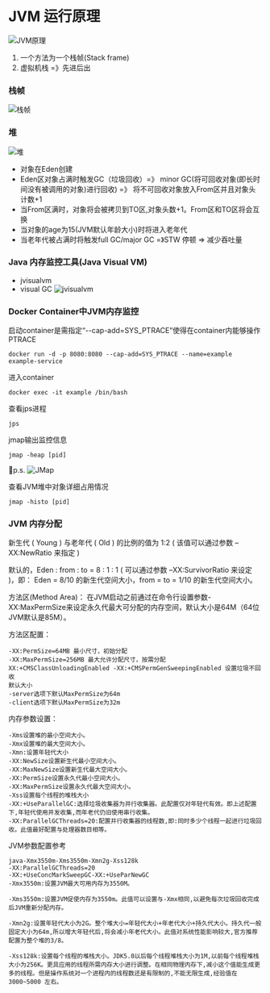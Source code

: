 # JVM 运行原理
![JVM原理](./Images/1.png)

1. 一个方法为一个栈帧(Stack frame)
2. 虚拟机栈 =》先进后出

### 栈帧
![栈帧](./Images/stackframe.png)

### 堆
![堆](./Images/heap.png)
* 对象在Eden创建
* Eden区对象占满时触发GC（垃圾回收）=》 minor GC(将可回收对象(即长时间没有被调用的对象)进行回收) =》 将不可回收对象放入From区并且对象头计数+1
* 当From区满时，对象将会被拷贝到TO区,对象头数+1。From区和TO区将会互换
* 当对象的age为15(JVM默认年龄大小)时将进入老年代
* 当老年代被占满时将触发full GC/major GC =》STW 停顿 => 减少吞吐量

### Java 内存监控工具(Java Visual VM)
* jvisualvm
* visual GC
![jvisualvm](./Images/jvisualvm.png)


### Docker Container中JVM内存监控
启动container是需指定“--cap-add=SYS_PTRACE”使得在container内能够操作PTRACE
```
docker run -d -p 8080:8080 --cap-add=SYS_PTRACE --name=example example-service 
```
进入container
```
docker exec -it example /bin/bash
```
查看jps进程
```
jps
```
jmap输出监控信息
```
jmap -heap [pid]
```
p.s.
![JMap](./Images/jmap.png)

查看JVM堆中对象详细占用情况
```
jmap -histo [pid]
```


### JVM 内存分配
新生代 ( Young ) 与老年代 ( Old ) 的比例的值为 1:2 ( 该值可以通过参数 –XX:NewRatio 来指定 )

默认的，Eden : from : to = 8 : 1 : 1 ( 可以通过参数 –XX:SurvivorRatio 来设定 )，即： Eden = 8/10 的新生代空间大小，from = to = 1/10 的新生代空间大小。

方法区(Method Area)：
在JVM启动之前通过在命令行设置参数-XX:MaxPermSize来设定永久代最大可分配的内存空间，默认大小是64M（64位JVM默认是85M）。

方法区配置：
```
-XX:PermSize=64MB 最小尺寸，初始分配
-XX:MaxPermSize=256MB 最大允许分配尺寸，按需分配
XX:+CMSClassUnloadingEnabled -XX:+CMSPermGenSweepingEnabled 设置垃圾不回收
默认大小
-server选项下默认MaxPermSize为64m
-client选项下默认MaxPermSize为32m
```

内存参数设置：
```
-Xms设置堆的最小空间大小。
-Xmx设置堆的最大空间大小。
-Xmn:设置年轻代大小
-XX:NewSize设置新生代最小空间大小。
-XX:MaxNewSize设置新生代最大空间大小。
-XX:PermSize设置永久代最小空间大小。
-XX:MaxPermSize设置永久代最大空间大小。
-Xss设置每个线程的堆栈大小
-XX:+UseParallelGC:选择垃圾收集器为并行收集器。此配置仅对年轻代有效。即上述配置下,年轻代使用并发收集,而年老代仍旧使用串行收集。
-XX:ParallelGCThreads=20:配置并行收集器的线程数,即:同时多少个线程一起进行垃圾回收。此值最好配置与处理器数目相等。
```

JVM参数配置参考
```
java-Xmx3550m-Xms3550m-Xmn2g-Xss128k
-XX:ParallelGCThreads=20
-XX:+UseConcMarkSweepGC-XX:+UseParNewGC
-Xmx3550m:设置JVM最大可用内存为3550M。

-Xms3550m:设置JVM促使内存为3550m。此值可以设置与-Xmx相同,以避免每次垃圾回收完成后JVM重新分配内存。

-Xmn2g:设置年轻代大小为2G。整个堆大小=年轻代大小+年老代大小+持久代大小。持久代一般固定大小为64m,所以增大年轻代后,将会减小年老代大小。此值对系统性能影响较大,官方推荐配置为整个堆的3/8。

-Xss128k:设置每个线程的堆栈大小。JDK5.0以后每个线程堆栈大小为1M,以前每个线程堆栈大小为256K。更具应用的线程所需内存大小进行调整。在相同物理内存下,减小这个值能生成更多的线程。但是操作系统对一个进程内的线程数还是有限制的,不能无限生成,经验值在3000~5000 左右。
```
